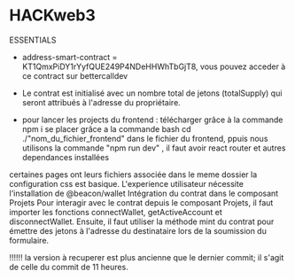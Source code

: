 # HACKweb3
ESSENTIALS
- address-smart-contract = KT1QmxPiDY1rYyfQUE249P4NDeHHWhTbGjT8, vous pouvez acceder à ce contract sur bettercalldev
- Le contrat est initialisé avec un nombre total de jetons (totalSupply) qui seront attribués à l'adresse du propriétaire.

- pour lancer les projects du frontend :
télécharger grâce à la commande npm i 
se placer grâce a la commande bash cd ./"nom_du_fichier_frontend" dans le fichier du frontend, ppuis nous utilisons la commande "npm run dev" , 
il faut  avoir react router et autres dependances installées 

certaines pages ont leurs fichiers associée  dans le meme dossier 
la configuration css est basique.
L'experience utilisateur  nécessite l'installation de @beacon/wallet
Intégration du contrat dans le composant Projets
Pour interagir avec le contrat depuis le composant Projets, il faut importer les fonctions connectWallet, getActiveAccount et disconnectWallet. Ensuite, il faut utiliser la méthode mint du contrat pour émettre des jetons à l'adresse du destinataire lors de la soumission du formulaire.

!!!!!! la version à recuperer est plus ancienne que le dernier commit; il s'agit de celle du commit de 11 heures.
